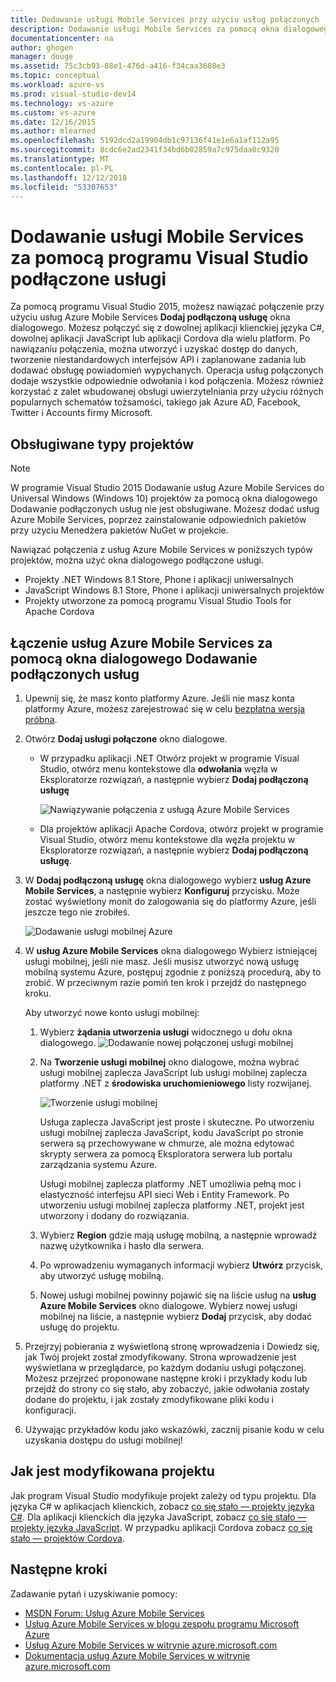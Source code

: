 ```yaml
---
title: Dodawanie usługi Mobile Services przy użyciu usług połączonych
description: Dodawanie usługi Mobile Services za pomocą okna dialogowego programu Visual Studio Dodaj połączone usługi
documentationcenter: na
author: ghogen
manager: douge
ms.assetid: 75c3cb93-88e1-476d-a416-f34caa3608e3
ms.topic: conceptual
ms.workload: azure-vs
ms.prod: visual-studio-dev14
ms.technology: vs-azure
ms.custom: vs-azure
ms.date: 12/16/2015
ms.author: mlearned
ms.openlocfilehash: 5192dcd2a19904db1c97136f41e1e6a1af112a95
ms.sourcegitcommit: 8cdc6e2ad2341f34bd6b02859a7c975daa0c9320
ms.translationtype: MT
ms.contentlocale: pl-PL
ms.lasthandoff: 12/12/2018
ms.locfileid: "53307653"
---
```

# <a name="adding-mobile-services-by-using-visual-studio-connected-services"></a>Dodawanie usługi Mobile Services za pomocą programu Visual Studio podłączone usługi
Za pomocą programu Visual Studio 2015, możesz nawiązać połączenie przy użyciu usług Azure Mobile Services **Dodaj podłączoną usługę** okna dialogowego. Możesz połączyć się z dowolnej aplikacji klienckiej języka C#, dowolnej aplikacji JavaScript lub aplikacji Cordova dla wielu platform. Po nawiązaniu połączenia, można utworzyć i uzyskać dostęp do danych, tworzenie niestandardowych interfejsów API i zaplanowane zadania lub dodawać obsługę powiadomień wypychanych.  Operacja usług połączonych dodaje wszystkie odpowiednie odwołania i kod połączenia. Możesz również korzystać z zalet wbudowanej obsługi uwierzytelniania przy użyciu różnych popularnych schematów tożsamości, takiego jak Azure AD, Facebook, Twitter i Accounts firmy Microsoft.

## <a name="supported-project-types"></a>Obsługiwane typy projektów
> [!NOTE]
> W programie Visual Studio 2015 Dodawanie usług Azure Mobile Services do Universal Windows (Windows 10) projektów za pomocą okna dialogowego Dodawanie podłączonych usług nie jest obsługiwane. Możesz dodać usług Azure Mobile Services, poprzez zainstalowanie odpowiednich pakietów przy użyciu Menedżera pakietów NuGet w projekcie.
>
>

Nawiązać połączenia z usług Azure Mobile Services w poniższych typów projektów, można użyć okna dialogowego podłączone usługi.

* Projekty .NET Windows 8.1 Store, Phone i aplikacji uniwersalnych
* JavaScript Windows 8.1 Store, Phone i aplikacji uniwersalnych projektów
* Projekty utworzone za pomocą programu Visual Studio Tools for Apache Cordova

## <a name="connect-to-azure-mobile-services-using-the-add-connected-services-dialog"></a>Łączenie usług Azure Mobile Services za pomocą okna dialogowego Dodawanie podłączonych usług
1. Upewnij się, że masz konto platformy Azure. Jeśli nie masz konta platformy Azure, możesz zarejestrować się w celu [bezpłatna wersja próbna](http://go.microsoft.com/fwlink/?LinkId=518146).
2. Otwórz **Dodaj usługi połączone** okno dialogowe.

   * W przypadku aplikacji .NET Otwórz projekt w programie Visual Studio, otwórz menu kontekstowe dla **odwołania** węzła w Eksploratorze rozwiązań, a następnie wybierz **Dodaj podłączoną usługę**

        ![Nawiązywanie połączenia z usługą Azure Mobile Services](./media/vs-azure-tools-connected-services-add-mobile-services/IC797635.png)
   * Dla projektów aplikacji Apache Cordova, otwórz projekt w programie Visual Studio, otwórz menu kontekstowe dla węzła projektu w Eksploratorze rozwiązań, a następnie wybierz **Dodaj podłączoną usługę**.
3. W **Dodaj podłączoną usługę** okna dialogowego wybierz **usług Azure Mobile Services**, a następnie wybierz **Konfiguruj** przycisku. Może zostać wyświetlony monit do zalogowania się do platformy Azure, jeśli jeszcze tego nie zrobiłeś.

    ![Dodawanie usługi mobilnej Azure](./media/vs-azure-tools-connected-services-add-mobile-services/IC797636.png)
4. W **usług Azure Mobile Services** okna dialogowego Wybierz istniejącej usługi mobilnej, jeśli nie masz. Jeśli musisz utworzyć nową usługę mobilną systemu Azure, postępuj zgodnie z poniższą procedurą, aby to zrobić. W przeciwnym razie pomiń ten krok i przejdź do następnego kroku.

    Aby utworzyć nowe konto usługi mobilnej:

   1. Wybierz **żądania utworzenia usługi** widocznego u dołu okna dialogowego.
       ![Dodawanie nowej połączonej usługi mobilnej](./media/vs-azure-tools-connected-services-add-mobile-services/IC797637.png)
   2. Na **Tworzenie usługi mobilnej** okno dialogowe, można wybrać usługi mobilnej zaplecza JavaScript lub usługi mobilnej zaplecza platformy .NET z **środowiska uruchomieniowego** listy rozwijanej.

       ![Tworzenie usługi mobilnej](./media/vs-azure-tools-connected-services-add-mobile-services/IC797638.png)

       Usługa zaplecza JavaScript jest proste i skuteczne. Po utworzeniu usługi mobilnej zaplecza JavaScript, kodu JavaScript po stronie serwera są przechowywane w chmurze, ale można edytować skrypty serwera za pomocą Eksploratora serwera lub portalu zarządzania systemu Azure.

       Usługi mobilnej zaplecza platformy .NET umożliwia pełną moc i elastyczność interfejsu API sieci Web i Entity Framework. Po utworzeniu usługi mobilnej zaplecza platformy .NET, projekt jest utworzony i dodany do rozwiązania.
   3. Wybierz **Region** gdzie mają usługę mobilną, a następnie wprowadź nazwę użytkownika i hasło dla serwera.
   4. Po wprowadzeniu wymaganych informacji wybierz **Utwórz** przycisk, aby utworzyć usługę mobilną.
   5. Nowej usługi mobilnej powinny pojawić się na liście usług na **usług Azure Mobile Services** okno dialogowe. Wybierz nowej usługi mobilnej na liście, a następnie wybierz **Dodaj** przycisk, aby dodać usługę do projektu.
5. Przejrzyj pobierania z wyświetloną stronę wprowadzenia i Dowiedz się, jak Twój projekt został zmodyfikowany. Strona wprowadzenie jest wyświetlana w przeglądarce, po każdym dodaniu usługi połączonej. Możesz przejrzeć proponowane następne kroki i przykłady kodu lub przejdź do strony co się stało, aby zobaczyć, jakie odwołania zostały dodane do projektu, i jak zostały zmodyfikowane pliki kodu i konfiguracji.
6. Używając przykładów kodu jako wskazówki, zacznij pisanie kodu w celu uzyskania dostępu do usługi mobilnej!

## <a name="how-your-project-is-modified"></a>Jak jest modyfikowana projektu
Jak program Visual Studio modyfikuje projekt zależy od typu projektu. Dla języka C# w aplikacjach klienckich, zobacz [co się stało — projekty języka C#](http://go.microsoft.com/fwlink/p/?LinkId=513119). Dla aplikacji klienckich dla języka JavaScript, zobacz [co się stało — projekty języka JavaScript](http://go.microsoft.com/fwlink/p/?LinkId=513120). W przypadku aplikacji Cordova zobacz [co się stało — projektów Cordova](http://go.microsoft.com/fwlink/p/?LinkId=513116).

## <a name="next-steps"></a>Następne kroki
Zadawanie pytań i uzyskiwanie pomocy:

* [MSDN Forum: Usług Azure Mobile Services](https://social.msdn.microsoft.com/forums/azure/home?forum=azuremobile)
* [Usług Azure Mobile Services w blogu zespołu programu Microsoft Azure](https://azure.microsoft.com/blog/topics/mobile/)
* [Usług Azure Mobile Services w witrynie azure.microsoft.com](https://azure.microsoft.com/services/mobile-services/)
* [Dokumentacja usług Azure Mobile Services w witrynie azure.microsoft.com](https://azure.microsoft.com/documentation/services/mobile-services/)
